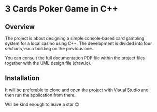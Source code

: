 # **3 Cards Poker Game in C++**

## Overview
The project is about designing a simple console-based card gambling system for a local casino using C++. The development is divided into four sections, each building on the previous one...

You can consult the full documentation PDF file within the project files together with the UML design file (draw.io). 

## Installation
It will be preferable to clone and open the project with Visual Studio and then run the application from there.

Will be kind enough to leave a star 😊
